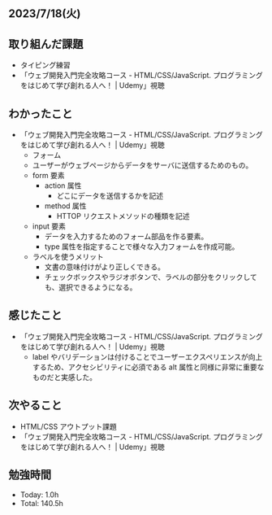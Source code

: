 ## 2023/7/18(火)

## 取り組んだ課題

- タイピング練習
- 「ウェブ開発入門完全攻略コース - HTML/CSS/JavaScript. プログラミングをはじめて学び創れる人へ！ | Udemy」視聴

## わかったこと

- 「ウェブ開発入門完全攻略コース - HTML/CSS/JavaScript. プログラミングをはじめて学び創れる人へ！ | Udemy」視聴
  - フォーム
  - ユーザーがウェブページからデータをサーバに送信するためのもの。
  - form 要素
    - action 属性
      - どこにデータを送信するかを記述
    - method 属性
      - HTTOP リクエストメソッドの種類を記述
  - input 要素
    - データを入力するためのフォーム部品を作る要素。
    - type 属性を指定することで様々な入力フォームを作成可能。
  - ラベルを使うメリット
    - 文書の意味付けがより正しくできる。
    - チェックボックスやラジオボタンで、ラベルの部分をクリックしても、選択できるようになる。

## 感じたこと

- 「ウェブ開発入門完全攻略コース - HTML/CSS/JavaScript. プログラミングをはじめて学び創れる人へ！ | Udemy」視聴
  - label やバリデーションは付けることでユーザーエクスペリエンスが向上するため、アクセシビリティに必須である alt 属性と同様に非常に重要なものだと実感した。

## 次やること

- HTML/CSS アウトプット課題
- 「ウェブ開発入門完全攻略コース - HTML/CSS/JavaScript. プログラミングをはじめて学び創れる人へ！ | Udemy」視聴

## 勉強時間

- Today: 1.0h
- Total: 140.5h
